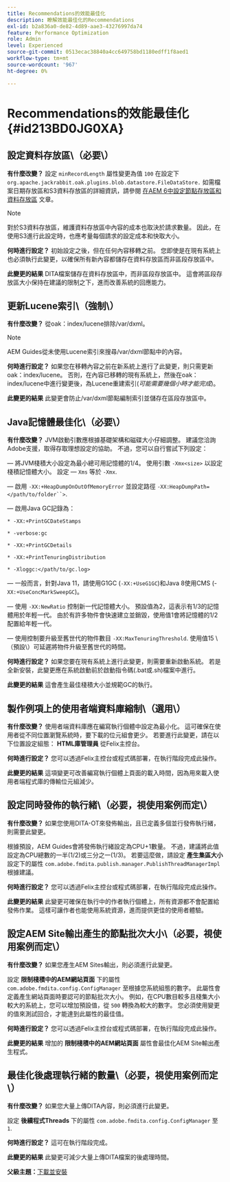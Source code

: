 ```yaml
---
title: Recommendations的效能最佳化
description: 瞭解效能最佳化的Recommendations
exl-id: b2a836a0-de82-4d89-aae3-43276997da74
feature: Performance Optimization
role: Admin
level: Experienced
source-git-commit: 0513ecac38840a4cc649758bd1180edff1f8aed1
workflow-type: tm+mt
source-wordcount: '967'
ht-degree: 0%

---
```


# Recommendations的效能最佳化 {#id213BD0JG0XA}

## 設定資料存放區\（必要\）

**有什麼改變？**
設定 `minRecordLength` 屬性變更為值 `100` 在設定下 `org.apache.jackrabbit.oak.plugins.blob.datastore.FileDataStore.` 如需檔案日期存放區和S3資料存放區的詳細資訊，請參閱 [在AEM 6中設定節點存放區和資料存放區](https://helpx.adobe.com/experience-manager/6-5/sites/deploying/using/data-store-config.html) 文章。

>[!NOTE]
>
> 對於S3資料存放區，維護資料存放區中內容的成本也取決於請求數量。 因此，在使用S3進行此設定時，也應考量每個請求的設定成本和快取大小。

**何時進行設定？**
初始設定之後，但在任何內容移轉之前。 您即使是在現有系統上也必須執行此變更，以確保所有新內容都儲存在資料存放區而非區段存放區中。

**此變更的結果**
DITA檔案儲存在資料存放區中，而非區段存放區中。 這會將區段存放區大小保持在建議的限制之下，進而改善系統的回應能力。

## 更新Lucene索引\（強制\）

**有什麼改變？**
從oak：index/lucene排除/var/dxml。

>[!NOTE]
>
> AEM Guides從未使用Lucene索引來搜尋/var/dxml節點中的內容。

**何時進行設定？**
如果您在移轉內容之前在新系統上進行了此變更，則只需更新oak：index/lucene。 否則，在內容已移轉的現有系統上，然後在oak：index/lucene中進行變更後，為Lucene重建索引\(*可能需要幾個小時才能完成*\)。

**此變更的結果**
此變更會防止/var/dxml節點編制索引並儲存在區段存放區中。

## Java記憶體最佳化\（必要\）

**有什麼改變？**
JVM啟動引數應根據基礎架構和磁碟大小仔細調整。 建議您洽詢Adobe支援，取得存取理想設定的協助。 不過，您可以自行嘗試下列設定：

 — 將JVM棧積大小設定為最小總可用記憶體的1/4。 使用引數 `-Xmx<size>` 以設定棧積記憶體大小。 設定 — `Xms` 等於 `-Xmx`.

 — 啟用 `-XX:+HeapDumpOnOutOfMemoryError` 並設定路徑 `-XX:HeapDumpPath=</path/to/folder``>`.

 — 啟用Java GC記錄為：

`* -XX:+PrintGCDateStamps`

`* -verbose:gc`

`* -XX:+PrintGCDetails`

`* -XX:+PrintTenuringDistribution`

`* -Xloggc:</path/to/gc.log>`

 — 一般而言，針對Java 11，請使用G1GC \(`-XX:+UseG1GC`\)和Java 8使用CMS \(-`XX:+UseConcMarkSweepGC`\)。

 — 使用 `-XX:NewRatio` 控制新一代記憶體大小。 預設值為2，這表示有1/3的記憶體用於年輕一代。 由於有許多物件會快速建立並銷毀，使用值1會將記憶體的1/2配置給年輕一代。

 — 使用控制要升級至舊世代的物件數目 `-XX:MaxTenuringThreshold`. 使用值15 \（預設\）可延遲將物件升級至舊世代的時間。

**何時進行設定？**
如果您要在現有系統上進行此變更，則需要重新啟動系統。 若是全新安裝，此變更應在系統啟動前於啟動指令碼\(.bat或.sh\)檔案中進行。

**此變更的結果**
這會產生最佳棧積大小並規範GC的執行。

## 製作例項上的使用者端資料庫縮制\（選用\）

**有什麼改變？**
使用者端資料庫應在編寫執行個體中設定為最小化。 這可確保在使用者從不同位置瀏覽系統時，要下載的位元組會更少。 若要進行此變更，請在以下位置設定組態： **HTML庫管理員** 從Felix主控台。

**何時進行設定？**
您可以透過Felix主控台或程式碼部署，在執行階段完成此操作。

**此變更的結果**
這項變更可改善編寫執行個體上頁面的載入時間，因為用來載入使用者端程式庫的傳輸位元組減少。

## 設定同時發佈的執行緒\（必要，視使用案例而定\）

**有什麼改變？**
如果您使用DITA-OT來發佈輸出，且已定義多個並行發佈執行緒，則需要此變更。

根據預設，AEM Guides會將發佈執行緒設定為CPU+1數量。 不過，建議將此值設定為CPU總數的一半\(1/2\)或三分之一\(1/3\)。 若要這麼做，請設定 **產生集區大小** 設定下的屬性 `com.adobe.fmdita.publish.manager.PublishThreadManagerImpl` 根據建議。

**何時進行設定？**
您可以透過Felix主控台或程式碼部署，在執行階段完成此操作。

**此變更的結果**
此變更可確保在執行中的作者執行個體上，所有資源都不會配置給發佈作業。 這樣可讓作者也能使用系統資源，進而提供更佳的使用者體驗。

## 設定AEM Site輸出產生的節點批次大小\（必要，視使用案例而定\）

**有什麼改變？**
如果您產生AEM Sites輸出，則必須進行此變更。

設定 **限制棧積中的AEM網站頁面** 下的屬性 `com.adobe.fmdita.config.ConfigManager` 至根據您系統組態的數字。 此屬性會定義產生網站頁面時要認可的節點批次大小。 例如，在CPU數目較多且棧集大小較大的系統上，您可以增加預設值，從 `500` 轉換為較大的數字。 您必須使用變更的值來測試回合，才能達到此屬性的最佳值。

**何時進行設定？**
您可以透過Felix主控台或程式碼部署，在執行階段完成此操作。

**此變更的結果**
增加的 **限制棧積中的AEM網站頁面** 屬性會最佳化AEM Site輸出產生程式。

## 最佳化後處理執行緒的數量\（必要，視使用案例而定\）

**有什麼改變？**
如果您大量上傳DITA內容，則必須進行此變更。

設定 **後續程式Threads** 下的屬性 `com.adobe.fmdita.config.ConfigManager` 至 `1`.

**何時進行設定？**
這可在執行階段完成。

**此變更的結果**
此變更可減少大量上傳DITA檔案的後處理時間。

**父級主題：**[&#x200B;下載並安裝](download-install.md)
